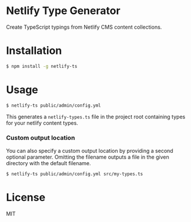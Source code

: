 Netlify Type Generator
===

Create TypeScript typings from Netlify CMS content collections.

# Installation

```bash
$ npm install -g netlify-ts
```

# Usage

```bash
$ netlify-ts public/admin/config.yml
```

This generates a `netlify-types.ts` file in the project root containing types for your netlify content types.

### Custom output location

You can also specify a custom output location by providing a second optional parameter. Omitting the filename outputs a file in the given directory with the default filename.

```bash
$ netlify-ts public/admin/config.yml src/my-types.ts
```

# License

MIT
